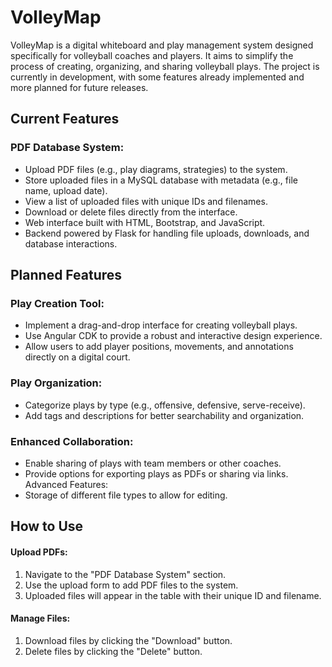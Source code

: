 # VolleyMap

VolleyMap is a digital whiteboard and play management system designed specifically for volleyball coaches and players. It aims to simplify the process of creating, organizing, and sharing volleyball plays. The project is currently in development, with some features already implemented and more planned for future releases.

## Current Features

### PDF Database System:
- Upload PDF files (e.g., play diagrams, strategies) to the system.
- Store uploaded files in a MySQL database with metadata (e.g., file name, upload date).
- View a list of uploaded files with unique IDs and filenames.
- Download or delete files directly from the interface.
- Web interface built with HTML, Bootstrap, and JavaScript.
- Backend powered by Flask for handling file uploads, downloads, and database interactions.

## Planned Features

### Play Creation Tool:
- Implement a drag-and-drop interface for creating volleyball plays.
- Use Angular CDK to provide a robust and interactive design experience.
- Allow users to add player positions, movements, and annotations directly on a digital court.

### Play Organization:
- Categorize plays by type (e.g., offensive, defensive, serve-receive).
- Add tags and descriptions for better searchability and organization.

### Enhanced Collaboration:
- Enable sharing of plays with team members or other coaches.
- Provide options for exporting plays as PDFs or sharing via links.
Advanced Features:
- Storage of different file types to allow for editing.

## How to Use
#### Upload PDFs:
1. Navigate to the "PDF Database System" section.
2. Use the upload form to add PDF files to the system.
3. Uploaded files will appear in the table with their unique ID and filename.
#### Manage Files:
1. Download files by clicking the "Download" button.
2. Delete files by clicking the "Delete" button.
